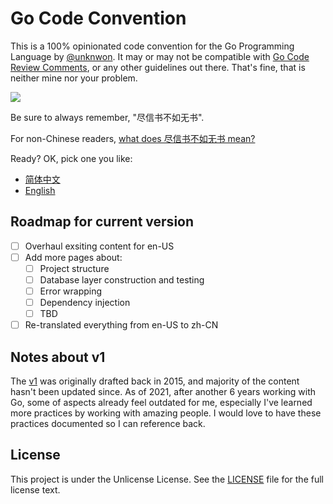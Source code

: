 # Go Code Convention

This is a 100% opinionated code convention for the Go Programming Language by [@unknwon](https://github.com/unknwon). It may or may not be compatible with [Go Code Review Comments](https://github.com/golang/go/wiki/CodeReviewComments), or any other guidelines out there. That's fine, that is neither mine nor your problem.

![](https://imgs.xkcd.com/comics/standards.png)

Be sure to always remember, "尽信书不如无书".

For non-Chinese readers, [what does 尽信书不如无书 mean?](https://chinese.stackexchange.com/a/26717)



Ready? OK, pick one you like:

- [简体中文](zh-CN/README.md)
- [English](en-US/README.md)

## Roadmap for current version

- [ ] Overhaul exsiting content for en-US
- [ ] Add more pages about:
  - [ ] Project structure
  - [ ] Database layer construction and testing
  - [ ] Error wrapping
  - [ ] Dependency injection
  - [ ] TBD
- [ ] Re-translated everything from en-US to zh-CN

## Notes about v1

The [v1](https://github.com/unknwon/go-code-convention/tree/v1) was originally drafted back in 2015, and majority of the content hasn't been updated since. As of 2021, after another 6 years working with Go, some of aspects already feel outdated for me, especially I've learned more practices by working with amazing people. I would love to have these practices documented so I can reference back.

## License

This project is under the Unlicense License. See the [LICENSE](LICENSE) file for the full license text.

